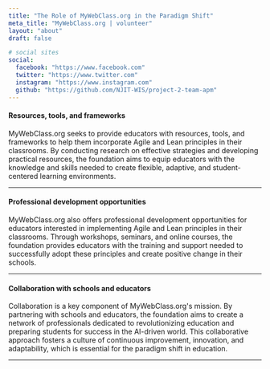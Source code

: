 ```yaml
---
title: "The Role of MyWebClass.org in the Paradigm Shift"
meta_title: "MyWebClass.org | volunteer"
layout: "about"
draft: false

# social sites
social:
  facebook: "https://www.facebook.com"
  twitter: "https://www.twitter.com"
  instagram: "https://www.instagram.com"
  github: "https://github.com/NJIT-WIS/project-2-team-apm"
---
```


#### Resources, tools, and frameworks

MyWebClass.org seeks to provide educators with resources, tools, and frameworks to help them incorporate Agile and Lean principles in their classrooms. By conducting research on effective strategies and developing practical resources, the foundation aims to equip educators with the knowledge and skills needed to create flexible, adaptive, and student-centered learning environments.

---

#### Professional development opportunities

MyWebClass.org also offers professional development opportunities for educators interested in implementing Agile and Lean principles in their classrooms. Through workshops, seminars, and online courses, the foundation provides educators with the training and support needed to successfully adopt these principles and create positive change in their schools.

---

#### Collaboration with schools and educators

Collaboration is a key component of MyWebClass.org's mission. By partnering with schools and educators, the foundation aims to create a network of professionals dedicated to revolutionizing education and preparing students for success in the AI-driven world. This collaborative approach fosters a culture of continuous improvement, innovation, and adaptability, which is essential for the paradigm shift in education.

---
